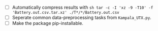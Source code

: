 - [ ] Automatically compress results with
      ```sh
      tar -c -I 'xz -9 -T10' -f 'Battery.out.csv.tar.xz' ./T*/*/Battery.out.csv
      ```
- [ ] Seperate common data-preprocessing tasks from `Kampala_UTX.py`.
- [ ] Make the package pip-installable.
